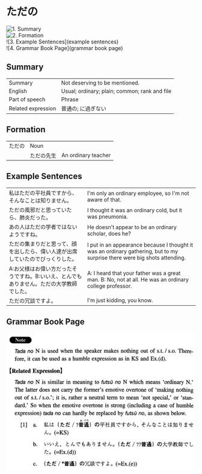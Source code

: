 # ただの

![1. Summary](summary)<br>
![2. Formation](formation)<br>
![3. Example Sentences](example sentences)<br>
![4. Grammar Book Page](grammar book page)<br>


## Summary

<table><tr>   <td>Summary</td>   <td>Not deserving to be mentioned.</td></tr><tr>   <td>English</td>   <td>Usual; ordinary; plain; common; rank and file</td></tr><tr>   <td>Part of speech</td>   <td>Phrase</td></tr><tr>   <td>Related expression</td>   <td>普通の; に過ぎない</td></tr></table>

## Formation

<table class="table"><tbody><tr class="tr head"><td class="td"><span class="concept">ただの</span></td><td class="td"><span class="concept"></span><span>Noun</span></td><td class="td"></td></tr><tr class="tr"><td class="td"></td><td class="td"><span class="concept">ただの</span><span>先生</span></td><td class="td"><span>An ordinary teacher</span></td></tr></tbody></table>

## Example Sentences

<table><tr>   <td>私はただの平社員ですから、そんなことは知りません。</td>   <td>I'm only an ordinary employee, so I'm not aware of that.</td></tr><tr>   <td>ただの風邪だと思っていたら、肺炎だった。</td>   <td>I thought it was an ordinary cold, but it was pneumonia.</td></tr><tr>   <td>あの人はただの学者ではないようですね。</td>   <td>He doesn't appear to be an ordinary scholar, does he?</td></tr><tr>   <td>ただの集まりだと思って、顔を出したら、偉い人達が出席していたのでびっくりした。</td>   <td>I put in an appearance because I thought it was an ordinary gathering, but to my surprise there were big shots attending.</td></tr><tr>   <td>A:お父様はお偉い方だったそうですね。B:いいえ、とんでもありません。ただの大学教師でした。</td>   <td>A: I heard that your father was a great man. B: No, not at all. He was an ordinary college professor.</td></tr><tr>   <td>ただの冗談ですよ。</td>   <td>I'm just kidding, you know.</td></tr></table>

## Grammar Book Page

![](../img/Intermediateただの.png)


